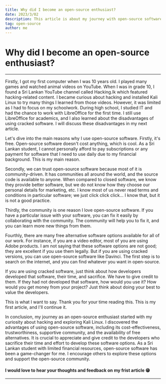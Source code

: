 ```yaml
---
title: Why did I become an open-source enthusiast?
date: 2023/3/02
description: This article is about my journey with open-source software.
tag: open-source
author: me
---
```


# Why did I become an open-source enthusiast?
---
Firstly, I got my first computer when I was 10 years old. I played many games and watched animal videos on YouTube. When I was in grade 10, I found a Sri Lankan YouTube channel called Hacking.lk which featured hacking-related content. I became curious about hacking and installed Kali Linux to try many things I learned from those videos. However, it was limited as I had to focus on my schoolwork. During high school, I studied IT and had the chance to work with LibreOffice for the first time. I still use LibreOffice for academics, and I also learned about the disadvantages of using cracked software. I will discuss these disadvantages in my next article.

Let's dive into the main reasons why I use open-source software. Firstly, it's free. Open-source software doesn't cost anything, which is cool. As a Sri Lankan student, I cannot personally afford to pay subscriptions or any payment for software that I need to use daily due to my financial background. This is my main reason.

Secondly, we can trust open-source software because most of it is community-driven. It has communities all around the world, and the source code is available to anyone. When compared to closed software, we know they provide better software, but we do not know how they choose our personal details for marketing, etc. I know most of us never read terms and conditions in particular software; we just click click click... I know that, but it is not a good practice.

Thirdly, the community is one reason I love open-source software. If you have a particular issue with your software, you can fix it easily by collaborating with the community. The community will help you to fix it, and you can learn more new things from them.

Fourthly, there are many free alternative software options available for all of our work. For instance, if you are a video editor, most of you are using Adobe products. I am not saying that these software options are not good; they are excellent if you use them legally. But if you are using cracked versions, you can use open-source software like Davinci. The first step is to search on the internet, and you can find whatever you want in open-source.

If you are using cracked software, just think about how developers developed that software, their time, and sacrifice. We have to give credit to them. If they had not developed that software, how would you use it? How would you get money from your project? Just think about doing your best to value the developers.

This is what I want to say. Thank you for your time reading this. This is my first article, and I'll continue it.

In conclusion, my journey as an open-source enthusiast started with my curiosity about hacking and exploring Kali Linux. I discovered the advantages of using open-source software, including its cost-effectiveness, trustworthiness, supportive community, and the availability of free alternatives. It is crucial to appreciate and give credit to the developers who sacrifice their time and effort to develop these software options. As a Sri Lankan student with limited financial resources, open-source software has been a game-changer for me. I encourage others to explore these options and support the open-source community.

#### I would love to hear your thoughts and feedback on my frist article 😁
---